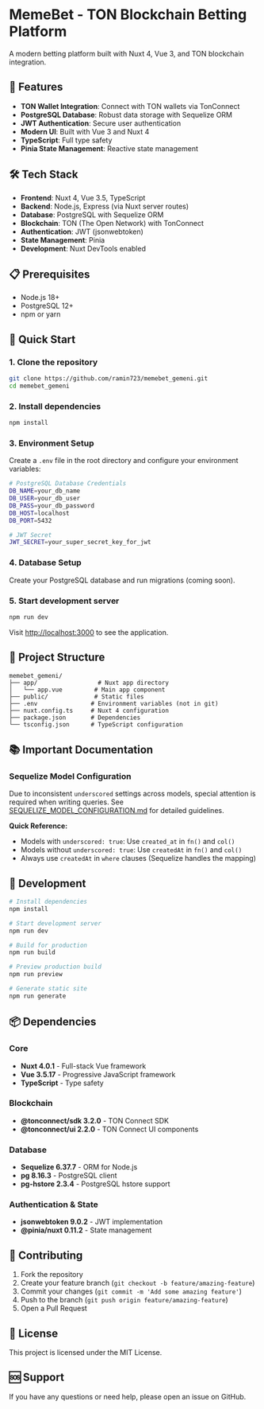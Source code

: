 # MemeBet - TON Blockchain Betting Platform

A modern betting platform built with Nuxt 4, Vue 3, and TON blockchain integration.

## 🚀 Features

- **TON Wallet Integration**: Connect with TON wallets via TonConnect
- **PostgreSQL Database**: Robust data storage with Sequelize ORM
- **JWT Authentication**: Secure user authentication
- **Modern UI**: Built with Vue 3 and Nuxt 4
- **TypeScript**: Full type safety
- **Pinia State Management**: Reactive state management

## 🛠️ Tech Stack

- **Frontend**: Nuxt 4, Vue 3.5, TypeScript
- **Backend**: Node.js, Express (via Nuxt server routes)
- **Database**: PostgreSQL with Sequelize ORM
- **Blockchain**: TON (The Open Network) with TonConnect
- **Authentication**: JWT (jsonwebtoken)
- **State Management**: Pinia
- **Development**: Nuxt DevTools enabled

## 📋 Prerequisites

- Node.js 18+ 
- PostgreSQL 12+
- npm or yarn

## 🚀 Quick Start

### 1. Clone the repository
```bash
git clone https://github.com/ramin723/memebet_gemeni.git
cd memebet_gemeni
```

### 2. Install dependencies
```bash
npm install
```

### 3. Environment Setup
Create a `.env` file in the root directory and configure your environment variables:

```bash
# PostgreSQL Database Credentials
DB_NAME=your_db_name
DB_USER=your_db_user
DB_PASS=your_db_password
DB_HOST=localhost
DB_PORT=5432

# JWT Secret
JWT_SECRET=your_super_secret_key_for_jwt
```

### 4. Database Setup
Create your PostgreSQL database and run migrations (coming soon).

### 5. Start development server
```bash
npm run dev
```

Visit [http://localhost:3000](http://localhost:3000) to see the application.

## 📁 Project Structure

```
memebet_gemeni/
├── app/                 # Nuxt app directory
│   └── app.vue         # Main app component
├── public/             # Static files
├── .env               # Environment variables (not in git)
├── nuxt.config.ts     # Nuxt 4 configuration
├── package.json       # Dependencies
└── tsconfig.json      # TypeScript configuration
```

## 📚 Important Documentation

### Sequelize Model Configuration
Due to inconsistent `underscored` settings across models, special attention is required when writing queries. See [SEQUELIZE_MODEL_CONFIGURATION.md](./SEQUELIZE_MODEL_CONFIGURATION.md) for detailed guidelines.

**Quick Reference:**
- Models with `underscored: true`: Use `created_at` in `fn()` and `col()`
- Models without `underscored: true`: Use `createdAt` in `fn()` and `col()`
- Always use `createdAt` in `where` clauses (Sequelize handles the mapping)

## 🔧 Development

```bash
# Install dependencies
npm install

# Start development server
npm run dev

# Build for production
npm run build

# Preview production build
npm run preview

# Generate static site
npm run generate
```

## 📦 Dependencies

### Core
- **Nuxt 4.0.1** - Full-stack Vue framework
- **Vue 3.5.17** - Progressive JavaScript framework
- **TypeScript** - Type safety

### Blockchain
- **@tonconnect/sdk 3.2.0** - TON Connect SDK
- **@tonconnect/ui 2.2.0** - TON Connect UI components

### Database
- **Sequelize 6.37.7** - ORM for Node.js
- **pg 8.16.3** - PostgreSQL client
- **pg-hstore 2.3.4** - PostgreSQL hstore support

### Authentication & State
- **jsonwebtoken 9.0.2** - JWT implementation
- **@pinia/nuxt 0.11.2** - State management

## 🤝 Contributing

1. Fork the repository
2. Create your feature branch (`git checkout -b feature/amazing-feature`)
3. Commit your changes (`git commit -m 'Add some amazing feature'`)
4. Push to the branch (`git push origin feature/amazing-feature`)
5. Open a Pull Request

## 📄 License

This project is licensed under the MIT License.

## 🆘 Support

If you have any questions or need help, please open an issue on GitHub.
